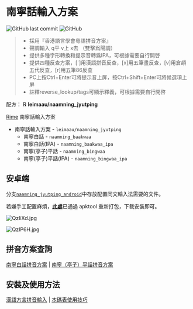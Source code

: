 # 南寧話輸入方案

![GitHub last commit](https://img.shields.io/github/last-commit/leimaau/naamning_jyutping.svg) ![GitHub](https://img.shields.io/github/license/leimaau/naamning_jyutping.svg)

> * 採用『香港語言學會粵語拼音方案』
> * 聲調輸入 q平 v上 x去 （雙擊爲陽調）
> * 提供多種字形轉換和提示音轉爲IPA，可根據需要自行開啓
> * 提供四種反查方案，[`]用漢語拼音反查，[x]用五筆畫反查，[v]用倉頡五代反查，[r]用五筆86反查
> * PC上按Ctrl+Enter可將提示音上屏，按Ctrl+Shift+Enter可將候選項上屏
> * 註釋reverse_lookup/tags可顯示釋義，可根據需要自行開啓

配方： ℞ **leimaau/naamning_jyutping**

[Rime](https://rime.im) 南寧話輸入方案

- 南寧話輸入方案 - `leimaau/naamning_jyutping`
	- 南寧白話 - `naamning_baakwaa`
	- 南寧白話(IPA) - `naamning_baakwaa_ipa`
	- 南寧(亭子)平話 - `naamning_bingwaa`
	- 南寧(亭子)平話(IPA) - `naamning_bingwaa_ipa`
	
## 安卓端

分支[`naamning_jyutping_android`](https://github.com/leimaau/naamning_jyutping/tree/naamning_jyutping_android)中存放配置同文輸入法需要的文件。

若嫌手工配置麻煩，[**此處**](https://github.com/leimaau/naamning_jyutping/releases)已通過 apktool 重新打包，下載安裝即可。

![QzIiXd.jpg](https://s2.ax1x.com/2019/12/22/QzIiXd.jpg)

![QzIP6H.jpg](https://s2.ax1x.com/2019/12/22/QzIP6H.jpg)

## 拼音方案查詢

[南寧白話拼音方案](https://leimaau.github.io/book/PHONETICIZE.html) | [南寧（亭子）平話拼音方案](https://leimaau.github.io/book/PHONETICIZE_bingwaa.html)

## 安裝及使用方法

[漢語方言拼音輸入](https://www.hanhngiox.net/) | [本碼表使用技巧](https://leimaau.github.io/book/appendix1/appendix4.2.html)
